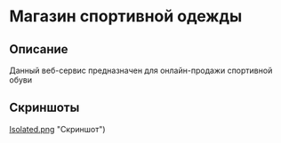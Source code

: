 # Магазин спортивной одежды
## Описание
Данный веб-сервис предназначен для онлайн-продажи спортивной обуви
## Скриншоты
[Isolated.png](https://github.com/MaksimPodtynnikov/imgs/blob/main/sport.png) "Скриншот")
